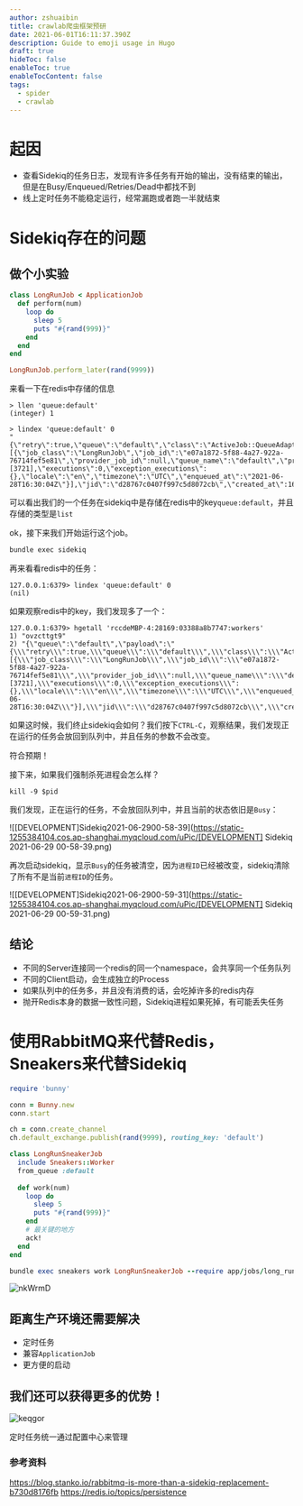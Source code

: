 ```yaml
---
author: zshuaibin
title: crawlab爬虫框架预研
date: 2021-06-01T16:11:37.390Z
description: Guide to emoji usage in Hugo
draft: true
hideToc: false
enableToc: true
enableTocContent: false
tags:
  - spider
  - crawlab
---
```


# 起因

* 查看Sidekiq的任务日志，发现有许多任务有开始的输出，没有结束的输出，但是在Busy/Enqueued/Retries/Dead中都找不到
* 线上定时任务不能稳定运行，经常漏跑或者跑一半就结束

# Sidekiq存在的问题

## 做个小实验

```ruby
class LongRunJob < ApplicationJob
  def perform(num)
    loop do
      sleep 5
      puts "#{rand(999)}"
    end
  end
end

LongRunJob.perform_later(rand(9999))
```

来看一下在redis中存储的信息

```redis-cli
> llen 'queue:default'
(integer) 1

> lindex 'queue:default' 0
"{\"retry\":true,\"queue\":\"default\",\"class\":\"ActiveJob::QueueAdapters::SidekiqAdapter::JobWrapper\",\"wrapped\":\"LongRunJob\",\"args\":[{\"job_class\":\"LongRunJob\",\"job_id\":\"e07a1872-5f88-4a27-922a-76714fef5e81\",\"provider_job_id\":null,\"queue_name\":\"default\",\"priority\":null,\"arguments\":[3721],\"executions\":0,\"exception_executions\":{},\"locale\":\"en\",\"timezone\":\"UTC\",\"enqueued_at\":\"2021-06-28T16:30:04Z\"}],\"jid\":\"d28767c0407f997c5d8072cb\",\"created_at\":1624897804.59089,\"enqueued_at\":1624897804.591159}"
```

可以看出我们的一个任务在sidekiq中是存储在redis中的key`queue:default`，并且存储的类型是`list`

ok，接下来我们开始运行这个job。

```bash
bundle exec sidekiq
```

再来看看redis中的任务：

```
127.0.0.1:6379> lindex 'queue:default' 0
(nil)
```

如果观察redis中的key，我们发现多了一个：
```
127.0.0.1:6379> hgetall 'rccdeMBP-4:28169:03388a8b7747:workers'
1) "ovzcttgt9"
2) "{\"queue\":\"default\",\"payload\":\"{\\\"retry\\\":true,\\\"queue\\\":\\\"default\\\",\\\"class\\\":\\\"ActiveJob::QueueAdapters::SidekiqAdapter::JobWrapper\\\",\\\"wrapped\\\":\\\"LongRunJob\\\",\\\"args\\\":[{\\\"job_class\\\":\\\"LongRunJob\\\",\\\"job_id\\\":\\\"e07a1872-5f88-4a27-922a-76714fef5e81\\\",\\\"provider_job_id\\\":null,\\\"queue_name\\\":\\\"default\\\",\\\"priority\\\":null,\\\"arguments\\\":[3721],\\\"executions\\\":0,\\\"exception_executions\\\":{},\\\"locale\\\":\\\"en\\\",\\\"timezone\\\":\\\"UTC\\\",\\\"enqueued_at\\\":\\\"2021-06-28T16:30:04Z\\\"}],\\\"jid\\\":\\\"d28767c0407f997c5d8072cb\\\",\\\"created_at\\\":1624897804.59089,\\\"enqueued_at\\\":1624897804.591159}\",\"run_at\":1624898683}"
```

如果这时候，我们终止sidekiq会如何？我们按下`CTRL-C`，观察结果，我们发现正在运行的任务会放回到队列中，并且任务的参数不会改变。

符合预期！

接下来，如果我们强制杀死进程会怎么样？

```
kill -9 $pid
```

我们发现，正在运行的任务，不会放回队列中，并且当前的状态依旧是`Busy`：

![[DEVELOPMENT]Sidekiq2021-06-2900-58-39](https://static-1255384104.cos.ap-shanghai.myqcloud.com/uPic/[DEVELOPMENT] Sidekiq 2021-06-29 00-58-39.png)

再次启动sidekiq，显示`Busy`的任务被清空，因为`进程ID`已经被改变，sidekiq清除了所有不是当前`进程ID`的任务。

![[DEVELOPMENT]Sidekiq2021-06-2900-59-31](https://static-1255384104.cos.ap-shanghai.myqcloud.com/uPic/[DEVELOPMENT] Sidekiq 2021-06-29 00-59-31.png)

## 结论

* 不同的Server连接同一个redis的同一个namespace，会共享同一个任务队列
* 不同的Client启动，会生成独立的Process
* 如果队列中的任务多，并且没有消费的话，会吃掉许多的redis内存
* 抛开Redis本身的数据一致性问题，Sidekiq进程如果死掉，有可能丢失任务

# 使用RabbitMQ来代替Redis，Sneakers来代替Sidekiq

```ruby
require 'bunny'

conn = Bunny.new
conn.start

ch = conn.create_channel
ch.default_exchange.publish(rand(9999), routing_key: 'default')
```

```ruby
class LongRunSneakerJob
  include Sneakers::Worker
  from_queue :default
  
  def work(num)
    loop do
      sleep 5
      puts "#{rand(999)}"
    end
    # 最关键的地方
    ack!
  end
end

bundle exec sneakers work LongRunSneakerJob --require app/jobs/long_run_sneaker_job.rb
```

![nkWrmD](https://static-1255384104.cos.ap-shanghai.myqcloud.com/uPic/nkWrmD.jpg)

## 距离生产环境还需要解决

* 定时任务
* 兼容`ApplicationJob`
* 更方便的启动

## 我们还可以获得更多的优势！

![keqgor](https://static-1255384104.cos.ap-shanghai.myqcloud.com/uPic/keqgor.jpg)

定时任务统一通过配置中心来管理

### 参考资料

https://blog.stanko.io/rabbitmq-is-more-than-a-sidekiq-replacement-b730d8176fb
https://redis.io/topics/persistence



